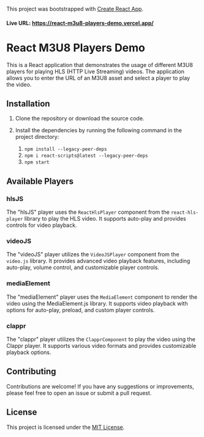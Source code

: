 This project was bootstrapped with [Create React App](https://github.com/facebook/create-react-app).
#### Live URL: https://react-m3u8-players-demo.vercel.app/
# React M3U8 Players Demo 
This is a React application that demonstrates the usage of different M3U8 players for playing HLS (HTTP Live Streaming) videos. The application allows you to enter the URL of an M3U8 asset and select a player to play the video.

## Installation

1. Clone the repository or download the source code.
2. Install the dependencies by running the following command in the project directory:

    1. `npm install --legacy-peer-deps` 
    2. `npm i react-scripts@latest --legacy-peer-deps`
    3. `npm start`

## Available Players

### hlsJS
The "hlsJS" player uses the `ReactHlsPlayer` component from the `react-hls-player` library to play the HLS video. It supports auto-play and provides controls for video playback.

### videoJS
The "videoJS" player utilizes the `VideoJSPlayer` component from the `video.js` library. It provides advanced video playback features, including auto-play, volume control, and customizable player controls.

### mediaElement
The "mediaElement" player uses the `MediaElement` component to render the video using the MediaElement.js library. It supports video playback with options for auto-play, preload, and custom player controls.

### clappr
The "clappr" player utilizes the `ClapprComponent` to play the video using the Clappr player. It supports various video formats and provides customizable playback options.

## Contributing

Contributions are welcome! If you have any suggestions or improvements, please feel free to open an issue or submit a pull request.

## License

This project is licensed under the [MIT License](LICENSE).
